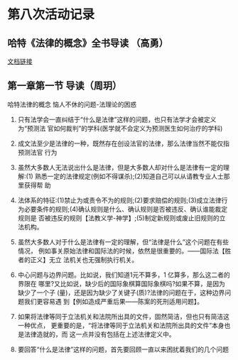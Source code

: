 # 第八次活动记录

## 哈特《法律的概念》全书导读 （高勇）

[文档链接](/doc/Guide_to_The_Concept_of_Law.md)

## 第一章第一节 导读（周玥）

哈特法律的概念 恼人不休的问题-法理论的困惑

1. 只有法学会一直纠结于“什么是法律”这样的问题，也只有法学才会被定义为“预测法 官如何裁判”的学科(医学就不会定义为预测医生如何治疗的学科)

2. 成文法至少是法律的一种，既然存在创设法官的法律，那么法律当然不能仅指预测法官 行为

3. 虽然大多数人无法说出什么是法律，但是大多数人却对什么是法律有一定的理解:(1) 熟悉一定的法律规定(例如不得谋杀);(2)知道自己可以从请教专业人士那里获得帮 助

4. 法体系的特征:(1)禁止为或责令不为的规则;(2)要求赔偿的规则;(3)成立法律行 为必要条件的规则;(4)确认规则是什么、确认规则是否被违反、确认谁能裁定规则是 否被违反的规则【法教义学-神学】;(5)制定新规则或废止旧规则的立法机构。

5. 虽然大多数人对于什么是法律有一定的理解，但“法律是什么”这个问题在有些情况， 例如事关原始法律和国际法的时候，依然是很重要的。——国际法【胜者的正义】无立 法机关也无强制执行机关。

6. 中心问题与边界问题。比如说，我们知道1元不算多，1 亿算多，那么这二者的界限在 哪里?又比如说，缺少后的国际象棋算国际象棋吗?如果不算，是因为缺少了一个子 (量)，还是因为缺少了关键子(质)?法律的问题在于，这种边界问题我们更容易遇 到【例如造成严重后果——陈案的死刑适用问题】。

7. 如果将法律等同于立法机关和法院所出具的文件，固然简洁，但也只有简洁这一种优点， 更重要的是，“将法律等同于立法机关和法院所出具的文件”本身也是法律造就的，而 这一点并没有包括在上述法律定义中。

8. 要回答“什么是法律”这样的问题，首先要回顾一直以来困扰着我们的几个问题
